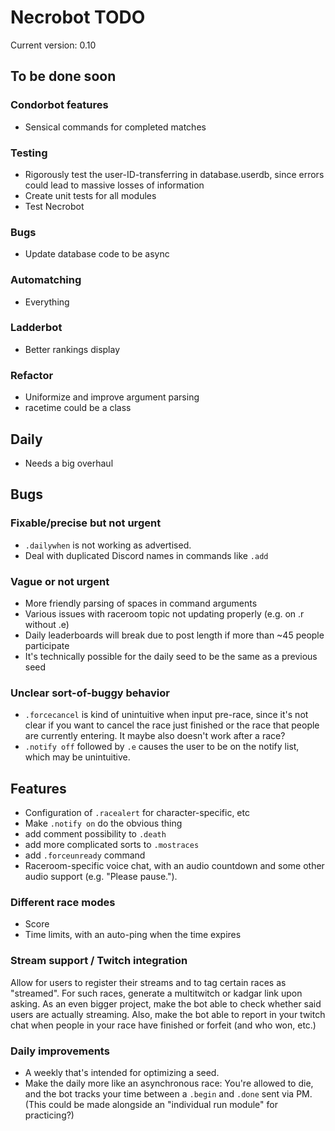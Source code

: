 # Necrobot TODO

Current version: 0.10

## To be done soon

### Condorbot features

- Sensical commands for completed matches

### Testing

- Rigorously test the user-ID-transferring in database.userdb, since errors could lead to massive losses 
of information
- Create unit tests for all modules
- Test Necrobot

### Bugs

- Update database code to be async

### Automatching

- Everything

### Ladderbot

- Better rankings display

### Refactor

- Uniformize and improve argument parsing
- racetime could be a class

## Daily

- Needs a big overhaul

## Bugs

### Fixable/precise but not urgent

- `.dailywhen` is not working as advertised.
- Deal with duplicated Discord names in commands like `.add`
 
### Vague or not urgent

- More friendly parsing of spaces in command arguments
- Various issues with raceroom topic not updating properly (e.g. on .r without .e)
- Daily leaderboards will break due to post length if more than ~45 people participate
- It's technically possible for the daily seed to be the same as a previous seed

### Unclear sort-of-buggy behavior

- `.forcecancel` is kind of unintuitive when input pre-race, since it's not clear if you want to cancel the race
just finished or the race that people are currently entering. It maybe also doesn't work after a race?
- `.notify off` followed by `.e` causes the user to be on the notify list, which may be unintuitive.

## Features

- Configuration of `.racealert` for character-specific, etc
- Make `.notify on` do the obvious thing
- add comment possibility to `.death`
- add more complicated sorts to `.mostraces`
- add `.forceunready` command
- Raceroom-specific voice chat, with an audio countdown and some other audio support (e.g. "Please pause.").

### Different race modes

- Score
- Time limits, with an auto-ping when the time expires

### Stream support / Twitch integration

Allow for users to register their streams and to tag certain races as "streamed". For such races, generate 
a multitwitch or kadgar link upon asking. As an even bigger project, make the bot able to check whether said 
users are actually streaming. Also, make the bot able to report in your twitch chat when people in your race 
have finished or forfeit (and who won, etc.)

### Daily improvements

- A weekly that's intended for optimizing a seed.
- Make the daily more like an asynchronous race: You're allowed to die, and the bot tracks your time between a
`.begin` and `.done` sent via PM. (This could be made alongside an "individual run module" for practicing?)
